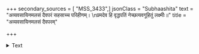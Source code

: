 +++
secondary_sources = [ "MSS_3433",]
jsonClass = "Subhaashita"
text = "अव्यवसायिनमलसं दैवपरं सहसाच्च परिहीणम्।  \nप्रमदेव हि वृद्धपतिं नेच्छत्यवगूहितुं लक्ष्मीः॥"
title = "अव्यवसायिनमलसं दैवपरम्"

+++

<details><summary>Text</summary>

अव्यवसायिनमलसं दैवपरं सहसाच्च परिहीणम्।  
प्रमदेव हि वृद्धपतिं नेच्छत्यवगूहितुं लक्ष्मीः॥
</details>

